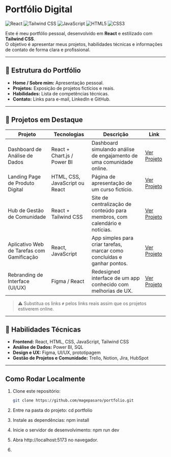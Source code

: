 # Portfólio Digital

![React](https://img.shields.io/badge/React-61DAFB?style=for-the-badge&logo=react&logoColor=black)
![Tailwind CSS](https://img.shields.io/badge/Tailwind_CSS-06B6D4?style=for-the-badge&logo=tailwind-css&logoColor=white)
![JavaScript](https://img.shields.io/badge/JavaScript-F7DF1E?style=for-the-badge&logo=javascript&logoColor=black)
![HTML5](https://img.shields.io/badge/HTML5-E34F26?style=for-the-badge&logo=html5&logoColor=white)
![CSS3](https://img.shields.io/badge/CSS3-1572B6?style=for-the-badge&logo=css3&logoColor=white)

Este é meu portfólio pessoal, desenvolvido em **React** e estilizado com **Tailwind CSS**.  
O objetivo é apresentar meus projetos, habilidades técnicas e informações de contato de forma clara e profissional.

---

## 🔹 Estrutura do Portfólio

- **Home / Sobre mim:** Apresentação pessoal.
- **Projetos:** Exposição de projetos fictícios e reais.
- **Habilidades:** Lista de competências técnicas.
- **Contato:** Links para e-mail, LinkedIn e GitHub.

---

## 🔹 Projetos em Destaque

| Projeto | Tecnologias | Descrição | Link |
|--------|------------|-----------|------|
| Dashboard de Análise de Dados | React + Chart.js / Power BI | Dashboard simulando análise de engajamento de uma comunidade online. | [Ver Projeto](#) |
| Landing Page de Produto Digital | HTML, CSS, JavaScript ou React | Página de apresentação de um curso fictício. | [Ver Projeto](#) |
| Hub de Gestão de Comunidade | React + Tailwind CSS | Site de centralização de conteúdo para membros, com calendário e notícias. | [Ver Projeto](#) |
| Aplicativo Web de Tarefas com Gamificação | React, JavaScript | App simples para criar tarefas, marcar como concluídas e ganhar pontos. | [Ver Projeto](#) |
| Rebranding de Interface (UI/UX) | Figma / React | Redesigned interface de um app conhecido com melhorias de UX. | [Ver Projeto](#) |

> ⚠️ Substitua os links `#` pelos links reais assim que os projetos estiverem online.

---

## 🔹 Habilidades Técnicas

- **Frontend:** React, HTML, CSS, JavaScript, Tailwind CSS  
- **Análise de Dados:** Power BI, SQL  
- **Design e UX:** Figma, UI/UX, prototipagem  
- **Gestão de Projetos e Comunidade:** Trello, Notion, Jira, HubSpot  

---

## Como Rodar Localmente

1. Clone este repositório:  
   ```bash
   git clone https://github.com/magepasaro/portfolio.git

2. Entre na pasta do projeto:
   cd portfolio

3. Instale as dependências:
   npm install
   
4. Inicie o servidor de desenvolvimento:
   npm run dev

5. Abra http://localhost:5173 no navegador.

6. 
